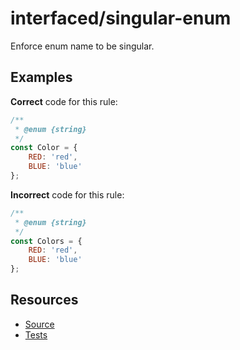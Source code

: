 # interfaced/singular-enum

Enforce enum name to be singular.

## Examples

**Correct** code for this rule:

```js
/**
 * @enum {string}
 */
const Color = {
    RED: 'red',
    BLUE: 'blue'
};
```

**Incorrect** code for this rule:

```js
/**
 * @enum {string}
 */
const Colors = {
    RED: 'red',
    BLUE: 'blue'
};
```

## Resources

* [Source](../../lib/rules/singular-enum.js)
* [Tests](../../test/eslint/rules/singular-enum.js)
